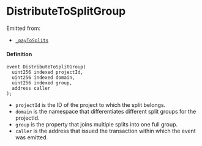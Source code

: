 # DistributeToSplitGroup

Emitted from:

- [`_payToSplits`](/dev/api/contracts/or-utilities/jbetherc20splitspayer/write/-_paytosplits.md)

#### Definition

```
event DistributeToSplitGroup(
  uint256 indexed projectId,
  uint256 indexed domain,
  uint256 indexed group,
  address caller
);
```

- `projectId` is the ID of the project to which the split belongs.
- `domain` is the namespace that differentiates different split groups for the projectId.
- `group` is the property that joins multiple splits into one full group.
- `caller` is the address that issued the transaction within which the event was emitted.
